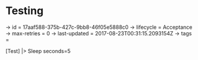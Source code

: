 # Testing

-> id = 17aaf588-375b-427c-9bb8-46f05e5888c0
-> lifecycle = Acceptance
-> max-retries = 0
-> last-updated = 2017-08-23T00:31:15.2093154Z
-> tags = 

[Test]
|> Sleep seconds=5
~~~
